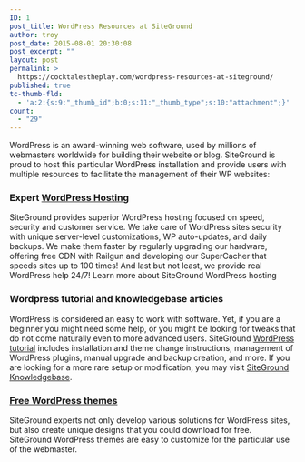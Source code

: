 ```yaml
---
ID: 1
post_title: WordPress Resources at SiteGround
author: troy
post_date: 2015-08-01 20:30:08
post_excerpt: ""
layout: post
permalink: >
  https://cocktalestheplay.com/wordpress-resources-at-siteground/
published: true
tc-thumb-fld:
  - 'a:2:{s:9:"_thumb_id";b:0;s:11:"_thumb_type";s:10:"attachment";}'
count:
  - "29"
---
```

WordPress is an award-winning web software, used by millions of webmasters worldwide for building their website or blog. SiteGround is proud to host this particular WordPress installation and provide users with multiple resources to facilitate the management of their WP websites:
<h3>Expert <a href="http://www.siteground.com/wordpress-hosting.htm">WordPress Hosting</a></h3>
SiteGround provides superior WordPress hosting focused on speed, security and customer service. We take care of WordPress sites security with unique server-level customizations, WP auto-updates, and daily backups. We make them faster by regularly upgrading our hardware, offering free CDN with Railgun and developing our SuperCacher that speeds sites up to 100 times! And last but not least, we provide real WordPress help 24/7! Learn more about SiteGround WordPress hosting
<h3>Wordpress tutorial and knowledgebase articles</h3>
WordPress is considered an easy to work with software. Yet, if you are a beginner you might need some help, or you might be looking for tweaks that do not come naturally even to more advanced users. SiteGround <a href="http://www.siteground.com/tutorials/wordpress/">WordPress tutorial</a> includes installation and theme change instructions, management of WordPress plugins, manual upgrade and backup creation, and more. If you are looking for a more rare setup or modification, you may visit <a href="http://kb.siteground.com">SiteGround Knowledgebase</a>.
<h3><a href="http://www.siteground.com/wordpress-hosting/wordpress-themes.htm">Free WordPress themes</a></h3>
SiteGround experts not only develop various solutions for WordPress sites, but also create unique designs that you could download for free. SiteGround WordPress themes are easy to customize for the particular use of the webmaster.